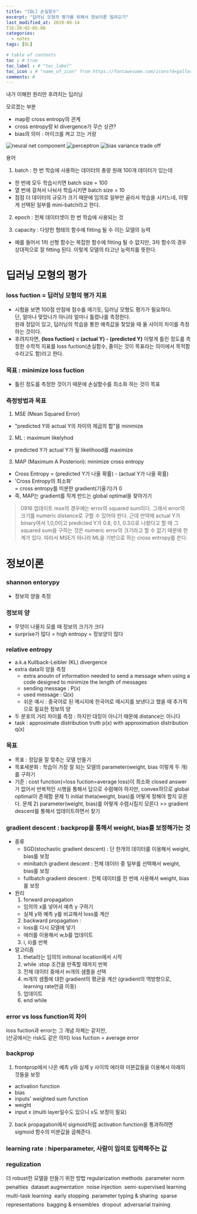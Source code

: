 ```yaml
---
title: "[DL] 손실함수"
excerpt: "딥러닝 모형의 평가를 위해서 정보이론 빌려오기"
last_modified_at: 2019-09-14
T16:20:02-05:00
categories:
  - notes
tags: [DL]

# table of contents
toc : # true
toc_label : # "toc_label"
toc_icon : # "name_of_icon" from https://fontawesome.com/icons?d=gallery&s=solid&m=free
comments: #
---
```

내가 이해한 원리만 후려치는 딥러닝

모르겠는 부분 
- map랑 cross entropy의 관계
- cross entropy랑 kl divergence가 무슨 상관?
- bias의 의미 : 마이크를 켜고 끄는 거랑 

![neural net component](https://upload.wikimedia.org/wikipedia/commons/b/b6/Artificial_neural_network.png)
![perceptron](https://www.researchgate.net/profile/Lipika_Deka/publication/259846602/figure/fig5/AS:267611606876183@1440814987433/The-perceptron-model-used-for-the-accident-mapping-application.png)
![bias variance trade off](https://djsaunde.files.wordpress.com/2017/07/bias-variance-tradeoff.png)

용어
1. batch : 한 번 학습에 사용하는 데이터의 총량
원래 100개 데이터가 있는데
- 한 번에 모두 학습시키면 batch size = 100
- 열 번에 걸쳐서 나눠서 학습시키면 batch size = 10
- 점점 더 데이터의 규모가 크기 때문에 임의로 일부만 골라서 학습을 시키느네, 이렇게 선택된 일부를 mini-batch라고 한다.

2. epoch : 전체 데이터셋이 한 번 학습에 사용되는 것

3. capacity : 다양한 형태의 함수에 fitting 될 수 이는 모델의 능력
- 예를 들어서 1차 선형 함수는 복잡한 함수에 fitting 될 수 없지만, 3차 함수의 경우 상대적으로 잘 fitting 된다. 이렇게 모델의 타고난 능력치를 뜻한다.


# 딥러닝 모형의 평가
### loss fuction = 딥러닝 모형의 평가 지표
- 시험을 보면 100점 만점에 점수를 매기듯, 딥러닝 모형도 평가가 필요하다.   
단, 얼마나 맞았나가 아니라 얼마나 틀렸나를 측정한다.  
원래 정답이 있고, 딥러닝의 학습을 통한 예측값을 찾았을 때 둘 사이의 차이를 측정하는 것이다.
- 후려치자면, **(loss fuction) = (actual Y) - (predicted Y)**
이렇게 틀린 정도를 측정한 수학적 지표를 loss fuction(손실함수, 줄이는 것이 목표라는 의미에서 목적함수라고도 함)라고 한다.

### 목표 : minimize loss fuction
- 틀린 정도를 측정한 것이기 때문에 손실함수를 최소화 하는 것이 목표

### 측정방법과 목표
1. MSE (Mean Squared Error)
- "predicted Y와 actual Y의 차이의 제곱의 합"을 minimize

2. ML : maximum likelyhod
- predicted Y가 actual Y가 될 likelihood를 maximize

3. MAP (Maximum A Posteriori): minimize cross entropy
- Cross Entropy = (predicted Y가 나올 확률) - (actual Y가 나올 확률)
- 'Cross Entropy의 최소화'  
= cross entropy를 미분한 gradient(기울기)가 0
- 즉, MAP는 gradient를 작게 만드는 global optimal을 찾아가기

>0916 업데이트
mse의 경우에는 error의 squared sum이다. 
그래서 error의 크기를 numeric distance로 구할 수 있어야 한다.
근데 만약에 actual Y가 binary여서 1,0,0이고
predicted Y가 0.8, 0.1, 0.3으로 나왔다고 할 때
그 squared sum을 구하는 것은 numeric error의 크기라고 할 수 없기 때문에 한계가 있다.
따라서 MSE가 아니라 ML을 기반으로 하는 cross entropy를 쓴다.

# 정보이론
### shannon entorypy
- 정보의 양을 측정

### 정보의 양
- 무엇이 나올지 모를 때 정보의 크기가 크다
- surprise가 많다 = high entropy = 정보양이 많다

### relative entropy 
- a.k.a Kullback-Leibler (KL) divergence
- extra data의 양을 측정
    - extra anoutn of information needed to send a message when using a code designed to minimize the length of messages
    - sending message : P(x)
    - used message : Q(x)
    - 쉬운 예시 : 중국어로 된 메시지에 한국어로 메시지를 보낸다고 했을 때 추가적으로 필요한 정보의 양
- 두 분포의 거리 차이를 측정 : 하지만 대칭이 아니기 때문에 distance는 아니다
- task : approximate distribution truth p(x) with approximation distribution q(x)


### 목표
- 목표 : 정답을 잘 맞추는 모델 만들기
- 목표세분화 : 학습이 가장 잘 되는 모델의 parameter(weight, bias 이렇게 두 개)를 구하기  
- 기준 : cost function(=loss fuction=average loss)이 최소화
closed answer가 없어서 반복적인 시행을 통해서 답으로 수렴해야 하지만, convex하므로 global optimal이 존재함
문제 1) initial theta(weight, bias)를 어떻게 정해야 할지 모른다.
문제 2) parameter(weight, bias)를 어떻게 수렴시킬지 모른다 >> gradient descent를 통해서 업데이트하면서 찾기

### gradient descent : backprop을 통해서 weight, bias를 보정해가는 것
- 종류
  - SGD(stochastic gradient descent) : 단 한개의 데이터를 이용해서 weight, bias를 보정
  - minibatch gradient descent : 전체 데이터 중 일부를 선택해서 weight, bias를 보정
  - fullbatch gradient descent : 전체 데이터를 한 번에 사용해서 weight, bias를 보정
- 원리
  1. forward propagation
    - 임의의 x를 넣어서 예측 y 구하기  
    - 실제 y와 예측 y를 비교해서 loss를 계산
  2. backward propagation : 
    - loss를 다시 모델에 넣기  
    - 에러를 이용해서 w,b를 업데이트
  3. i, ii)를 반복
- 알고리즘
  1. theta라는 임의의 initional location에서 시작
  2. while :stop 조건을 만족할 때까지 반복
    1. 전체 데이터 중에서 m개의 샘플을 선택
    2. m개의 샘플에 대한 gradient의 평균을 계산 (gradient의 역방향으로, learning rate만큼 이동)
    3. 업데이트
  3. end while

### error vs loss function의 차이
loss fuction과 error는 그 개념 자체는 같지만,  
(산공에서는 risk도 같은 의미)
loss fuction = average error

### backprop
1. frontprop에서 나온 예측 y와 실제 y 사이의 에러와 미분값들을 이용해서 아래의 것들을 보정
- activation function
- bias
- inputs' weighted sum function
- weight
- input x (multi layer일수도 있으니 x도 보정이 필요)
2. back propagation에서 sigmoid처럼 activation function을 통과하려면 sigmoid 함수의 미분값을 곱해준다.  

### learning rate : hiperparameter, 사람이 임의로 입력해주는 값

### regulization
더 robust한 모델을 만들기 위한 방법
regularization methods
 parameter norm penalties
 dataset augmentation
 noise injection
 semi-supervised learning
 multi-task learning
 early stopping
 parameter typing & sharing
 sparse representations
 bagging & ensembles
 dropout
 adversarial training

